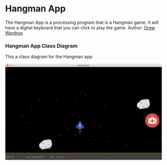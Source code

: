 
# Hangman App

The Hangman App is a processing program that is a Hangman game.  It will have a digital keyboard that you can click to play the game.
Author: [Drew Wardrop](mailto:drewwardrop@icloud.com)

### Hangman App Class Diagram

This a class diagram for the Hangman app:

![Hangman App Class Diagram](https://github.com/drewwardrop/ProgrammingPortfolio/blob/gh-pages/images/SpaceGame.png?raw=true)
